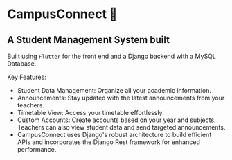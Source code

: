 # CampusConnect 📱

## A Student Management System built
Built using `Flutter` for the front end and a Django backend with a MySQL Database.

Key Features:
- Student Data Management: Organize all your academic information.
- Announcements: Stay updated with the latest announcements from your teachers.
- Timetable View: Access your timetable effortlessly.
- Custom Accounts: Create accounts based on your year and subjects. Teachers can also view student data and send targeted announcements.
- CampusConnect uses Django's robust architecture to build efficient APIs and incorporates the Django Rest framework for enhanced performance.
